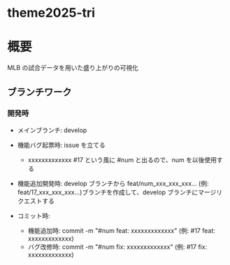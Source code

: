 # theme2025-tri

# 概要

MLB の試合データを用いた盛り上がりの可視化

## ブランチワーク

### 開発時

- メインブランチ: develop

- 機能バグ起票時: issue を立てる

  - xxxxxxxxxxxxx #17 という風に #num と出るので、num を以後使用する

- 機能追加開発時: develop ブランチから feat/num_xxx_xxx_xxx... (例: feat/17_xxx_xxx_xxx...)ブランチを作成して、develop ブランチにマージリクエストする

- コミット時:
  - 機能追加時: commit -m "#num feat: xxxxxxxxxxxxx" (例: #17 feat: xxxxxxxxxxxxx)
  - バグ改修時: commit -m "#num fix: xxxxxxxxxxxxx" (例: #17 fix: xxxxxxxxxxxxx)